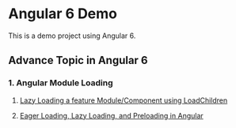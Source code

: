 # Angular 6 Demo
This is a demo project using Angular 6. 

## Advance Topic in Angular 6

### 1. Angular Module Loading
1. [Lazy Loading a feature Module/Component using LoadChildren](https://angular-2-training-book.rangle.io/handout/modules/lazy-loading-module.html)  

2. [Eager Loading, Lazy Loading, and Preloading in Angular](https://www.concretepage.com/angular-2/angular-module-loading-eager-lazy-and-preloading)  


